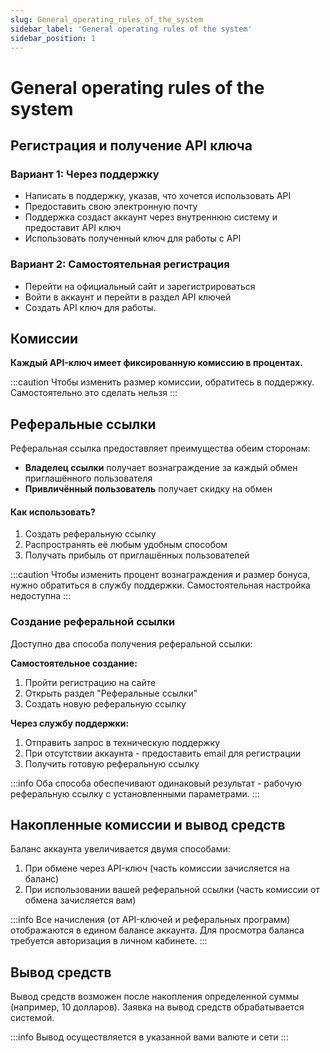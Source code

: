 ```yaml
---
slug: General_operating_rules_of_the_system
sidebar_label: 'General operating rules of the system'
sidebar_position: 1
---
```


# General operating rules of the system

## Регистрация и получение API ключа
### Вариант 1: Через поддержку

* Написать в поддержку, указав, что хочется использовать API
* Предоставить свою электронную почту
* Поддержка создаст аккаунт через внутреннюю систему и предоставит API ключ
* Использовать полученный ключ для работы с API

### Вариант 2: Самостоятельная регистрация

* Перейти на официальный сайт и зарегистрироваться
* Войти в аккаунт и перейти в раздел API ключей
* Создать API ключ для работы.

## Комиссии

**Каждый API-ключ имеет фиксированную комиссию в процентах.**  

:::caution
Чтобы изменить размер комиссии, обратитесь в поддержку. Самостоятельно это сделать нельзя
:::

## Реферальные ссылки

Реферальная ссылка предоставляет преимущества обеим сторонам:  
- **Владелец ссылки** получает вознаграждение за каждый обмен приглашённого пользователя
- **Привличённый пользователь** получает скидку на обмен

#### **Как использовать?**  
1. Создать реферальную ссылку
2. Распространять её любым удобным способом
3. Получать прибыль от приглашённых пользователей

:::caution
 Чтобы изменить процент вознаграждения и размер бонуса, нужно обратиться в службу поддержки. Самостоятельная настройка недоступна
:::

### Создание реферальной ссылки

Доступно два способа получения реферальной ссылки:

**Самостоятельное создание:**
1. Пройти регистрацию на сайте
2. Открыть раздел "Реферальные ссылки"
3. Создать новую реферальную ссылку

**Через службу поддержки:**
1. Отправить запрос в техническую поддержку
2. При отсутствии аккаунта - предоставить email для регистрации
3. Получить готовую реферальную ссылку

:::info
Оба способа обеспечивают одинаковый результат - рабочую реферальную ссылку с установленными параметрами.
:::

## Накопленные комиссии и вывод средств

Баланс аккаунта увеличивается двумя способами:
1. При обмене через API-ключ (часть комиссии зачисляется на баланс)
2. При использовании вашей реферальной ссылки (часть комиссии от обмена зачисляется вам)

:::info 
Все начисления (от API-ключей и реферальных программ) отображаются в едином балансе аккаунта. Для просмотра баланса требуется авторизация в личном кабинете.
:::

## Вывод средств

Вывод средств возможен после накопления определенной суммы (например, 10 долларов). Заявка на вывод средств обрабатывается системой.  

:::info
Вывод осуществляется в указанной вами валюте и сети
:::